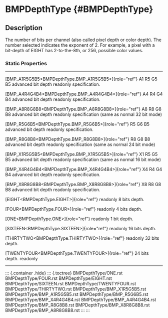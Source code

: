 BMPDepthType {#BMPDepthType}
============

Description
-----------

The number of bits per channel (also called pixel depth or color depth).
The number selected indicates the exponent of 2. For example, a pixel
with a bit-depth of EIGHT has 2-to-the-8th, or 256, possible color
values.

### Static Properties

  ----------------------------------------------------------- ----------------------------------------
  [BMP\_A1R5G5B5\<BMPDepthType.BMP\_A1R5G5B5\>]{role="ref"}   A1 R5 G5 B5 advanced bit depth
  readonly                                                    specification.

  [BMP\_A4R4G4B4\<BMPDepthType.BMP\_A4R4G4B4\>]{role="ref"}   A4 R4 G4 B4 advanced bit depth
  readonly                                                    specification.

  [BMP\_A8R8G8B8\<BMPDepthType.BMP\_A8R8G8B8\>]{role="ref"}   A8 R8 G8 B8 advanced bit depth
  readonly                                                    specification (same as normal 32 bit
                                                              mode)

  [BMP\_R5G6B5\<BMPDepthType.BMP\_R5G6B5\>]{role="ref"}       R5 G6 B5 advanced bit depth
  readonly                                                    specification.

  [BMP\_R8G8B8\<BMPDepthType.BMP\_R8G8B8\>]{role="ref"}       R8 G8 B8 advanced bit depth
  readonly                                                    specification (same as normal 24 bit
                                                              mode)

  [BMP\_X1R5G5B5\<BMPDepthType.BMP\_X1R5G5B5\>]{role="ref"}   X1 R5 G5 B5 advanced bit depth
  readonly                                                    specification (same as normal 16 bit
                                                              mode)

  [BMP\_X4R4G4B4\<BMPDepthType.BMP\_X4R4G4B4\>]{role="ref"}   X4 R4 G4 B4 advanced bit depth
  readonly                                                    specification.

  [BMP\_X8R8G8B8\<BMPDepthType.BMP\_X8R8G8B8\>]{role="ref"}   X8 R8 G8 B8 advanced bit depth
  readonly                                                    specification.

  [EIGHT\<BMPDepthType.EIGHT\>]{role="ref"} readonly          8 bits depth.

  [FOUR\<BMPDepthType.FOUR\>]{role="ref"} readonly            4 bits depth.

  [ONE\<BMPDepthType.ONE\>]{role="ref"} readonly              1 bit depth.

  [SIXTEEN\<BMPDepthType.SIXTEEN\>]{role="ref"} readonly      16 bits depth.

  [THIRTYTWO\<BMPDepthType.THIRTYTWO\>]{role="ref"} readonly  32 bits depth.

  [TWENTYFOUR\<BMPDepthType.TWENTYFOUR\>]{role="ref"}         24 bits depth.
  readonly                                                    
  ----------------------------------------------------------- ----------------------------------------

::: {.container .hide}
::: {.toctree}
BMPDepthType/ONE.rst BMPDepthType/FOUR.rst BMPDepthType/EIGHT.rst
BMPDepthType/SIXTEEN.rst BMPDepthType/TWENTYFOUR.rst
BMPDepthType/THIRTYTWO.rst BMPDepthType/BMP\_X1R5G5B5.rst
BMPDepthType/BMP\_A1R5G5B5.rst BMPDepthType/BMP\_R5G6B5.rst
BMPDepthType/BMP\_X4R4G4B4.rst BMPDepthType/BMP\_A4R4G4B4.rst
BMPDepthType/BMP\_R8G8B8.rst BMPDepthType/BMP\_X8R8G8B8.rst
BMPDepthType/BMP\_A8R8G8B8.rst
:::
:::
